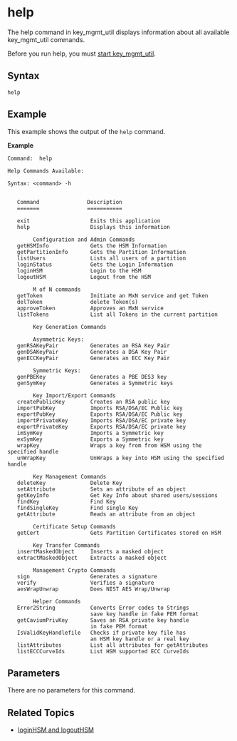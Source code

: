 # help<a name="key_mgmt_util-help"></a>

The help command in key\_mgmt\_util displays information about all available key\_mgmt\_util commands\.

Before you run help, you must [start key\_mgmt\_util](key_mgmt_util-getting-started.md#key_mgmt_util-start)\.

## Syntax<a name="help-syntax"></a>

```
help
```

## Example<a name="help-examples"></a>

This example shows the output of the `help` command\.

**Example**  

```
Command:  help

Help Commands Available:

Syntax: <command> -h


   Command               Description
   =======               ===========

   exit                   Exits this application
   help                   Displays this information

        Configuration and Admin Commands
   getHSMInfo             Gets the HSM Information
   getPartitionInfo       Gets the Partition Information
   listUsers              Lists all users of a partition
   loginStatus            Gets the Login Information
   loginHSM               Login to the HSM
   logoutHSM              Logout from the HSM

        M of N commands
   getToken               Initiate an MxN service and get Token
   delToken               delete Token(s)
   approveToken           Approves an MxN service
   listTokens             List all Tokens in the current partition

        Key Generation Commands

        Asymmetric Keys:
   genRSAKeyPair          Generates an RSA Key Pair
   genDSAKeyPair          Generates a DSA Key Pair
   genECCKeyPair          Generates an ECC Key Pair

        Symmetric Keys:
   genPBEKey              Generates a PBE DES3 key
   genSymKey              Generates a Symmetric keys

        Key Import/Export Commands
   createPublicKey        Creates an RSA public key
   importPubKey           Imports RSA/DSA/EC Public key
   exportPubKey           Exports RSA/DSA/EC Public key
   importPrivateKey       Imports RSA/DSA/EC private key
   exportPrivateKey       Exports RSA/DSA/EC private key
   imSymKey               Imports a Symmetric key
   exSymKey               Exports a Symmetric key
   wrapKey                Wraps a key from from HSM using the specified handle
   unWrapKey              UnWraps a key into HSM using the specified handle

        Key Management Commands
   deleteKey              Delete Key
   setAttribute           Sets an attribute of an object
   getKeyInfo             Get Key Info about shared users/sessions
   findKey                Find Key
   findSingleKey          Find single Key
   getAttribute           Reads an attribute from an object

        Certificate Setup Commands
   getCert                Gets Partition Certificates stored on HSM

        Key Transfer Commands
   insertMaskedObject     Inserts a masked object
   extractMaskedObject    Extracts a masked object

        Management Crypto Commands
   sign                   Generates a signature
   verify                 Verifies a signature
   aesWrapUnwrap          Does NIST AES Wrap/Unwrap

        Helper Commands
   Error2String           Converts Error codes to Strings
                          save key handle in fake PEM format
   getCaviumPrivKey       Saves an RSA private key handle
                          in fake PEM format
   IsValidKeyHandlefile   Checks if private key file has
                          an HSM key handle or a real key
   listAttributes         List all attributes for getAttributes
   listECCCurveIds        List HSM supported ECC CurveIds
```

## Parameters<a name="loginHSM-parameters"></a>

There are no parameters for this command\.

## Related Topics<a name="loginHSM-seealso"></a>
+ [loginHSM and logoutHSM](key_mgmt_util-loginHSM.md)
